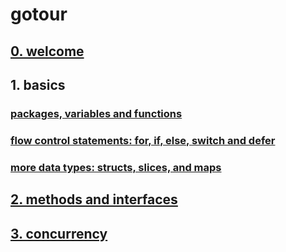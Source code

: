 # gotour

## [0. welcome](./welcome)

## 1. basics

### [packages, variables and functions](./basics)

### [flow control statements: for, if, else, switch and defer](./flowcontrol)

### [more data types: structs, slices, and maps](./moretypes)

## [2. methods and interfaces](./methods)

## [3. concurrency](./concurrency)
